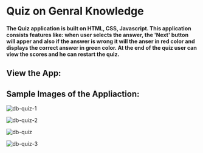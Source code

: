 # Quiz on Genral Knowledge

#### The Quiz application is built on HTML, CSS, Javascript. This application consists features like: when user selects the answer, the 'Next' button will apper and also if the answer is wrong it will the anser in red color and displays the correct answer in green color. At the end of the quiz user can view the scores and he can restart the quiz.

## View the App:

## Sample Images of the Appliaction:
![db-quiz-1](https://github.com/dbadiger/db-quiz-app/assets/140099027/44b751aa-aa41-4764-8e22-247770b295b4)


![db-quiz-2](https://github.com/dbadiger/db-quiz-app/assets/140099027/e507eb9c-7620-45e7-8399-4150dc7d89e1)

![db-quiz](https://github.com/dbadiger/db-quiz-app/assets/140099027/1181203a-6d04-4293-9421-de80d271740b)


![db-quiz-3](https://github.com/dbadiger/db-quiz-app/assets/140099027/4bb611c2-cdb7-4a0d-a88a-7292e9b077ad)
